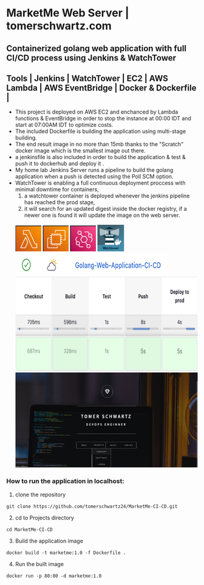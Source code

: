 # MarketMe Web Server | tomerschwartz.com
## Containerized golang web application with full CI/CD process using Jenkins & WatchTower
## Tools | Jenkins | WatchTower | EC2 | AWS Lambda | AWS EventBridge | Docker & Dockerfile | 

* This project is deployed on AWS EC2 and enchanced by Lambda functions & EventBridge in order to stop the instance at 00:00 IDT and start at 07:00AM IDT to optimize costs.
* The included Dockerfile is building the application using multi-stage building.
* The end result image in no more than 15mb thanks to the "Scratch" docker image which is the smallest image out there.
* a jenkinsfile is also included in order to build the application & test & push it to dockerhub and deploy it .  
* My home lab Jenkins Server runs a pipeline to build the golang application when a push is detected using the Poll SCM option.
* WatchTower is enabling a full continuous deployment proccess with minimal downtime for containers, <br> 
  1. a watchtower container is deployed whenever the jenkins pipeline has reached the prod       stage, <br>
  2. it will search for an updated digest inside the docker registry, if a newer one is found it will update the image on the web server.  
  <br>
  <img src="webapp/images/lambda.png" alt="alt text" width="68" height="68"> 
  <img src="webapp/images/ec2pic.png" alt="alt text" width="68" height="68">
  <img src="webapp/images/ebridge.png" alt="alt text" width="68" height="68">
  <img src="webapp/images/watchtower.png" alt="alt text" width="70" height="70"> <br>
  <img src="webapp/images/pipeline.jpg" alt="alt text" width="400" height="60"> <br>
  <img src="webapp/images/cicdpipeline.jpg" alt="alt text" width="600" height="250"> <br>
  <img src="webapp/images/website.png" alt="alt text" width="600" height="250"> <br>

### __How to run the application in localhost__:
1. clone the repository
```
git clone https://github.com/tomerschwartz24/MarketMe-CI-CD.git
```
2. cd to Projects directory
```
cd MarketMe-CI-CD
```
3. Build the application image 
```
docker build -t marketme:1.0 -f Dockerfile .
```
4. Run the built image 
```
docker run -p 80:80 -d marketme:1.0 
```
